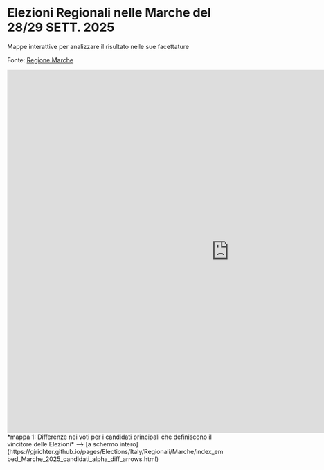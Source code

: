 # Elezioni Regionali nelle Marche del 28/29 SETT. 2025

Mappe interattive per analizzare il risultato nelle sue facettature

Fonte: <a href="https://dati.elezioni.marche.it/votiPresidente.html" target="_blank">Regione Marche</a>  

<iframe id="map1" width="1024px" height="840" frameborder="0" scrolling="no" marginheight="0" marginwidth="0" src="https://gjrichter.github.io/pages/Elections/Italy/Regionali/Marche/index_embed_Marche_2025_candidati_alpha_diff_arrows.html?legend=1"></iframe>
*mappa 1: Differenze nei voti per i candidati principali che definiscono il vincitore delle Elezioni*  --> [a schermo intero](https://gjrichter.github.io/pages/Elections/Italy/Regionali/Marche/index_embed_Marche_2025_candidati_alpha_diff_arrows.html)



